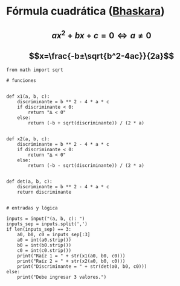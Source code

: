 # Fórmula cuadrática ([Bhaskara](https://es.wikipedia.org/wiki/Ecuación_de_segundo_grado))
## $$ax^2+bx+c=0\iff a\neq 0$$
## $$x=\frac{-b±\sqrt{b^2-4ac}}{2a}$$
```
from math import sqrt

# funciones


def x1(a, b, c):
    discriminante = b ** 2 - 4 * a * c
    if discriminante < 0:
        return "∆ < 0"
    else:
        return (-b + sqrt(discriminante)) / (2 * a)


def x2(a, b, c):
    discriminante = b ** 2 - 4 * a * c
    if discriminante < 0:
        return "∆ < 0"
    else:
        return (-b - sqrt(discriminante)) / (2 * a)


def det(a, b, c):
    discriminante = b ** 2 - 4 * a * c
    return discriminante


# entradas y lógica

inputs = input("(a, b, c): ")
inputs_sep = inputs.split(',')
if len(inputs_sep) == 3:
    a0, b0, c0 = inputs_sep[:3]
    a0 = int(a0.strip())
    b0 = int(b0.strip())
    c0 = int(c0.strip())
    print("Raíz 1 = " + str(x1(a0, b0, c0)))
    print("Raíz 2 = " + str(x2(a0, b0, c0)))
    print("Discriminante = " + str(det(a0, b0, c0)))
else:
    print("Debe ingresar 3 valores.")
